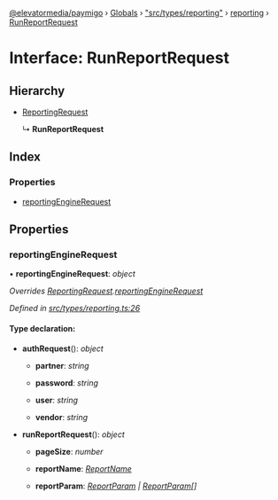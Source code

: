 [@elevatormedia/paymigo](../README.md) › [Globals](../globals.md) › ["src/types/reporting"](../modules/_src_types_reporting_.md) › [reporting](../modules/_src_types_reporting_.reporting.md) › [RunReportRequest](_src_types_reporting_.reporting.runreportrequest.md)

# Interface: RunReportRequest

## Hierarchy

-   [ReportingRequest](_src_types_reporting_.reporting.reportingrequest.md)

    ↳ **RunReportRequest**

## Index

### Properties

-   [reportingEngineRequest](_src_types_reporting_.reporting.runreportrequest.md#reportingenginerequest)

## Properties

### reportingEngineRequest

• **reportingEngineRequest**: _object_

_Overrides [ReportingRequest](_src_types_reporting_.reporting.reportingrequest.md).[reportingEngineRequest](_src_types_reporting_.reporting.reportingrequest.md#reportingenginerequest)_

_Defined in [src/types/reporting.ts:26](https://github.com/ELEVATORmedia/paymigo/blob/c28bc6c/src/types/reporting.ts#L26)_

#### Type declaration:

-   **authRequest**(): _object_

    -   **partner**: _string_

    -   **password**: _string_

    -   **user**: _string_

    -   **vendor**: _string_

-   **runReportRequest**(): _object_

    -   **pageSize**: _number_

    -   **reportName**: _[ReportName](../modules/_src_types_reporting_.reporting.md#reportname)_

    -   **reportParam**: _[ReportParam](../modules/_src_types_reporting_.reporting.md#reportparam) | [ReportParam](../modules/_src_types_reporting_.reporting.md#reportparam)[]_

